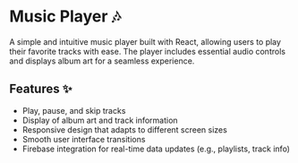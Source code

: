 # Music Player 🎶

A simple and intuitive music player built with React, allowing users to play their favorite tracks with ease. The player includes essential audio controls and displays album art for a seamless experience.

## Features ✨

- Play, pause, and skip tracks
- Display of album art and track information
- Responsive design that adapts to different screen sizes
- Smooth user interface transitions
- Firebase integration for real-time data updates (e.g., playlists, track info)
